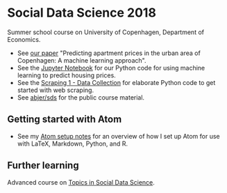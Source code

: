# Social Data Science 2018
Summer school course on University of Copenhagen, Department of Economics.
-  See [our paper](https://github.com/thornoe/sds_2018/blob/master/CPH/Predicting%20apartment%20prices%20in%20the%20urban%20area%20of%20Copenhagen.pdf) "Predicting apartment prices in the urban area of Copenhagen: A machine learning approach".
-  See the [Jupyter Notebook](https://github.com/thornoe/sds_2018/blob/master/CPH/Notebook_final.ipynb) for our Python code for using machine learning to predict housing prices.
-  See the [Scraping 1 - Data Collection](https://github.com/thornoe/sds_2018/blob/master/Exercises/8.%20Scraping%201%20-%20Data%20Collection.py) for elaborate Python code to get started with web scraping.
-  See [abjer/sds](https://github.com/abjer/sds) for the public course material.

## Getting started with Atom
-  See my [Atom setup notes](https://github.com/thornoe/sds_2018/blob/master/Setup/Atom-setup-notes.MD) for an overview of how I set up Atom for use with LaTeX, Markdown, Python, and R.

## Further learning
Advanced course on [Topics in Social Data Science](https://github.com/thornoe/topics_in_social_data_science).
